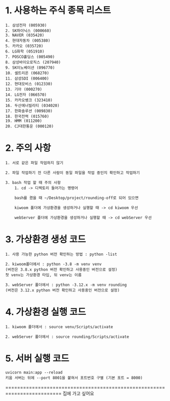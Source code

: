 
# 1. 사용하는 주식 종목 리스트
    1. 삼성전자 (005930)
    2. SK하이닉스 (000660)
    3. NAVER (035420)
    4. 현대자동차 (005380)
    5. 카카오 (035720)
    6. LG화학 (051910)
    7. POSCO홀딩스 (005490)
    8. 삼성바이오로직스 (207940)
    9. SK이노베이션 (096770)
    10. 셀트리온 (068270)
    11. 삼성SDI (006400)
    12. 현대모비스 (012330)
    13. 기아 (000270)
    14. LG전자 (066570)
    15. 카카오뱅크 (323410)
    16. 두산에너빌리티 (034020)
    17. 한화솔루션 (009830)
    18. 한국전력 (015760)
    19. HMM (011200)
    20. CJ대한통운 (000120)

# 2. 주의 사항
    1. 서로 같은 파일 작업하지 않기

    2. 파일 작업하기 전 다른 사람이 동일 파일을 작업 중인지 확인하고 작업하기

    3. bash 작업 할 때 주의 사항
        1. cd -> 디렉토리 들어가는 명령어
        
        bash를 켰을 때 ~/Desktop/project/rounding-off로 되어 있으면
        
        kiwoom 폴더에 가상환경을 생성하거나 실행할 때 -> cd kiwoom 우선
        
        webServer 폴더에 가상환경을 생성하거나 실행할 때 -> cd webServer 우선


# 3. 가상환경 생성 코드
    1. 사용 가능한 python 버전 확인하는 방법 : python -list
    
    2. kiwoom폴더에서 : python -3.8 -m venv venv
    (버전은 3.8.x python 버전 확인하고 사용중인 버전으로 설정)
    첫 venv는 가상환경 타입, 뒤 venv는 이름

    3. webServer 폴더에서 : python -3.12.x -m venv rounding
    (버전은 3.12.x python 버전 확인하고 사용중인 버전으로 설정)

# 4. 가상환경 실행 코드
    1. kiwoom 폴더에서 : source venv/Scripts/activate
    
    2. webServer 폴더에서 : source rounding/Scripts/activate

# 5. 서버 실행 코드
    uvicorn main:app --reload 
    키움 서버는 뒤에 --port 8001을 붙혀서 포트번호 구별 (기본 포트 = 8000)

=========================================================================
집에 가고 싶어요